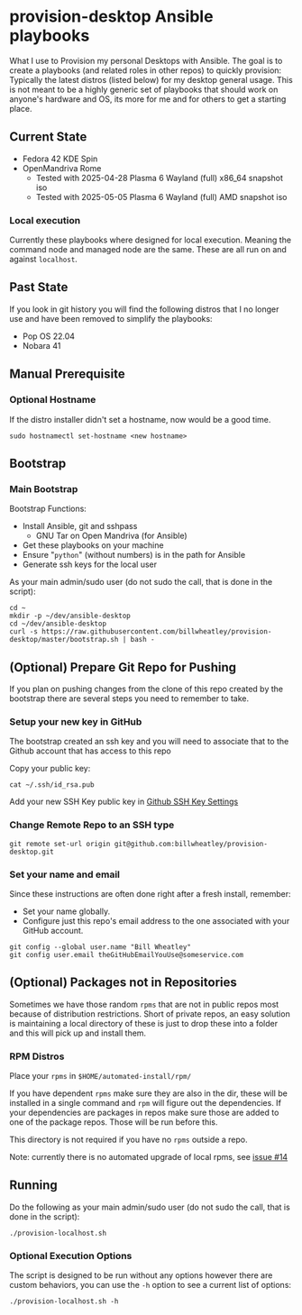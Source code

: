 # provision-desktop Ansible playbooks

What I use to Provision my personal Desktops with Ansible. The goal is to create a playbooks (and related roles in other repos) to quickly provision: Typically the latest distros (listed below) for my desktop general usage.  This is not meant to be a highly generic set of playbooks that should work on anyone's hardware and OS, its more for me and for others to get a starting place.

## Current State

* Fedora 42 KDE Spin
* OpenMandriva Rome
  * Tested with 2025-04-28 Plasma 6 Wayland (full) x86_64 snapshot iso
  * Tested with 2025-05-05 Plasma 6 Wayland (full) AMD snapshot iso

### Local execution

Currently these playbooks where designed for local execution. Meaning the command node and managed node are the same. These are all run on and against `localhost`.

## Past State

If you look in git history you will find the following distros that I no longer use and have been removed to simplify the playbooks:

* Pop OS 22.04
* Nobara 41

## Manual Prerequisite

### Optional Hostname

If the distro installer didn't set a hostname, now would be a good time.

```console
sudo hostnamectl set-hostname <new hostname>
```

## Bootstrap

### Main Bootstrap

Bootstrap Functions:

* Install Ansible, git and sshpass
  * GNU Tar on Open Mandriva (for Ansible)
* Get these playbooks on your machine
* Ensure "`python`" (without numbers) is in the path for Ansible
* Generate ssh keys for the local user

As your main admin/sudo user (do not sudo the call, that is done in the script):

```console
cd ~
mkdir -p ~/dev/ansible-desktop
cd ~/dev/ansible-desktop
curl -s https://raw.githubusercontent.com/billwheatley/provision-desktop/master/bootstrap.sh | bash -
```

## (Optional) Prepare Git Repo for Pushing

If you plan on pushing changes from the clone of this repo created by the bootstrap there are several steps you need to remember to take.

### Setup your new key in GitHub

The bootstrap created an ssh key and you will need to associate that to the Github account that has access to this repo

Copy your public key:

```console
cat ~/.ssh/id_rsa.pub
```

Add your new SSH Key public key in [Github SSH Key Settings](https://github.com/settings/keys)

### Change Remote Repo to an SSH type

```console
git remote set-url origin git@github.com:billwheatley/provision-desktop.git
```

### Set your name and email

Since these instructions are often done right after a fresh install, remember:

* Set your name globally.
* Configure just this repo's email address to the one associated with your GitHub account.

```console
git config --global user.name "Bill Wheatley"
git config user.email theGitHubEmailYouUse@someservice.com
```

## (Optional) Packages not in Repositories

Sometimes we have those random `rpms` that are not in public repos most because of distribution restrictions. Short of private repos, an easy solution is maintaining a local directory of these is just to drop these into a folder and this will pick up and install them.

### RPM Distros

Place your `rpms` in `$HOME/automated-install/rpm/`

If you have dependent `rpms` make sure they are also in the dir, these will be installed in a single command and `rpm` will figure out the dependencies. If your dependencies are packages in repos make sure those are added to one of the package repos. Those will be run before this.

This directory is not required if you have no `rpms` outside a repo.

Note: currently there is no automated upgrade of local rpms, see [issue #14](https://github.com/billwheatley/provision-desktop/issues/14)

## Running

Do the following as your main admin/sudo user (do not sudo the call, that is done in the script):

```console
./provision-localhost.sh
```

### Optional Execution Options

The script is designed to be run without any options however there are custom behaviors, you can use the `-h` option to see a current list of options:

```console
./provision-localhost.sh -h
```
